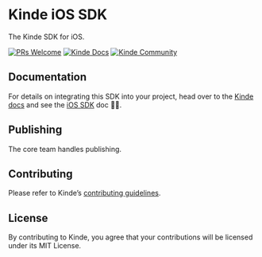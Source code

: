# Kinde iOS SDK

The Kinde SDK for iOS.

[![PRs Welcome](https://img.shields.io/badge/PRs-welcome-brightgreen.svg?style=flat-square)](https://makeapullrequest.com) [![Kinde Docs](https://img.shields.io/badge/Kinde-Docs-eee?style=flat-square)](https://kinde.com/docs/developer-tools) [![Kinde Community](https://img.shields.io/badge/Kinde-Community-eee?style=flat-square)](https://thekindecommunity.slack.com)

## Documentation

For details on integrating this SDK into your project, head over to the [Kinde docs](https://kinde.com/docs/) and see the [iOS SDK](https://kinde.com/docs/developer-tools/ios-sdk/) doc 👍🏼.

## Publishing

The core team handles publishing.

## Contributing

Please refer to Kinde’s [contributing guidelines](https://github.com/kinde-oss/.github/blob/489e2ca9c3307c2b2e098a885e22f2239116394a/CONTRIBUTING.md).

## License

By contributing to Kinde, you agree that your contributions will be licensed under its MIT License.
